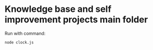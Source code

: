 # Knowledge base and self improvement projects main folder

Run with command:

```
node clock.js
```
